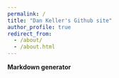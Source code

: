```yaml
---
permalink: /
title: "Dan Keller's Github site"
author_profile: true
redirect_from: 
  - /about/
  - /about.html
---
```










**Markdown generator**


